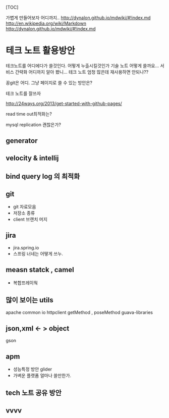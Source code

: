 [TOC]

가볍게 만들어보자 어디까지..
http://dynalon.github.io/mdwiki/#!index.md
http://en.wikipedia.org/wiki/Markdown
http://dynalon.github.io/mdwiki/#!index.md

# 테크 노트 활용방안
테크노트를 어디에다가 쓸것인다. 어떻게 누출시킬것인가
기술 노트 어떻게 쓸까요...
서비스 간략화 어디까지 알아 봤니...
테크 노트 엄청 많은데 재사용하면 안되나??

꽁git은 어디. 그냥 페이지로 쓸 수 있는 방안은?

테크 노트를 잘쓰자

http://24ways.org/2013/get-started-with-github-pages/


read time out최적화는?

mysql replication 괜찮은가?

## generator

## velocity & intellij

## bind query log 의 최적화

## git
- git 자료모음
- 저장소 종류
- client 브랜치 머지

## jira
- jira.spring.io
- 스프링 너네는 어떻게 쓰누.

## measn statck , camel
- 복합프레이웍

## 많이 보이는 utils
apache common io httpclient
getMethod , poseMethod
guava-libraries

## json,xml <- > object
gson


## apm
- 성능특정 방안 glider
- 가벼운 플랫폼 얼마나 쓸만한가.

## tech 노트 공유 방안


## vvvv

